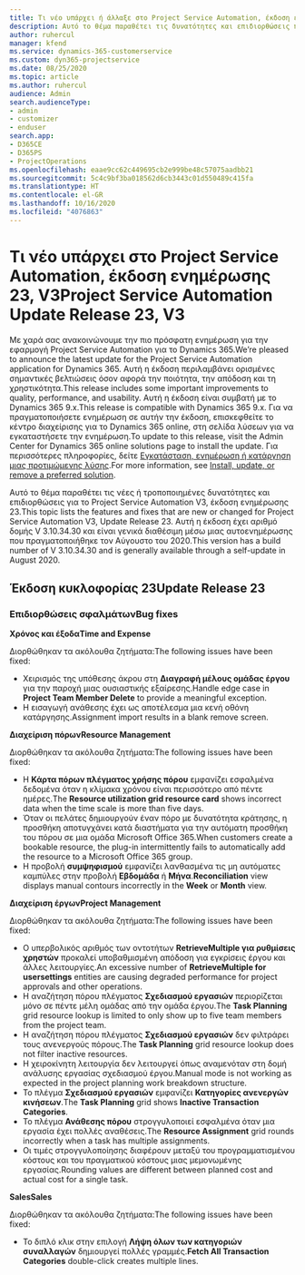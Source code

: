 ```yaml
---
title: Τι νέο υπάρχει ή άλλαξε στο Project Service Automation, έκδοση ενημέρωσης 23, V3
description: Αυτό το θέμα παραθέτει τις δυνατότητες και επιδιορθώσεις που είναι διαθέσιμες στο Project Service Automation, έκδοση ενημέρωσης 23, V3.
author: ruhercul
manager: kfend
ms.service: dynamics-365-customerservice
ms.custom: dyn365-projectservice
ms.date: 08/25/2020
ms.topic: article
ms.author: ruhercul
audience: Admin
search.audienceType:
- admin
- customizer
- enduser
search.app:
- D365CE
- D365PS
- ProjectOperations
ms.openlocfilehash: eaae9cc62c449695cb2e999be48c57075aadbb21
ms.sourcegitcommit: 5c4c9bf3ba018562d6cb3443c01d550489c415fa
ms.translationtype: HT
ms.contentlocale: el-GR
ms.lasthandoff: 10/16/2020
ms.locfileid: "4076863"
---
```

# <a name="project-service-automation-update-release-23-v3"></a><span data-ttu-id="872ad-103">Τι νέο υπάρχει στο Project Service Automation, έκδοση ενημέρωσης 23, V3</span><span class="sxs-lookup"><span data-stu-id="872ad-103">Project Service Automation Update Release 23, V3</span></span>

<span data-ttu-id="872ad-104">Με χαρά σας ανακοινώνουμε την πιο πρόσφατη ενημέρωση για την εφαρμογή Project Service Automation για το Dynamics 365.</span><span class="sxs-lookup"><span data-stu-id="872ad-104">We’re pleased to announce the latest update for the Project Service Automation application for Dynamics 365.</span></span> <span data-ttu-id="872ad-105">Αυτή η έκδοση περιλαμβάνει ορισμένες σημαντικές βελτιώσεις όσον αφορά την ποιότητα, την απόδοση και τη χρηστικότητα.</span><span class="sxs-lookup"><span data-stu-id="872ad-105">This release includes some important improvements to quality, performance, and usability.</span></span> <span data-ttu-id="872ad-106">Αυτή η έκδοση είναι συμβατή με το Dynamics 365 9.x.</span><span class="sxs-lookup"><span data-stu-id="872ad-106">This release is compatible with Dynamics 365 9.x.</span></span> <span data-ttu-id="872ad-107">Για να πραγματοποιήσετε ενημέρωση σε αυτήν την έκδοση, επισκεφθείτε το κέντρο διαχείρισης για το Dynamics 365 online, στη σελίδα λύσεων για να εγκαταστήσετε την ενημέρωση.</span><span class="sxs-lookup"><span data-stu-id="872ad-107">To update to this release, visit the Admin Center for Dynamics 365 online solutions page to install the update.</span></span> <span data-ttu-id="872ad-108">Για περισσότερες πληροφορίες, δείτε [Εγκατάσταση, ενημέρωση ή κατάργηση μιας προτιμώμενης λύσης](https://docs.microsoft.com/power-platform/admin/install-remove-preferred-solution).</span><span class="sxs-lookup"><span data-stu-id="872ad-108">For more information, see [Install, update, or remove a preferred solution](https://docs.microsoft.com/power-platform/admin/install-remove-preferred-solution).</span></span>

<span data-ttu-id="872ad-109">Αυτό το θέμα παραθέτει τις νέες ή τροποποιημένες δυνατότητες και επιδιορθώσεις για το Project Service Automation V3, έκδοση ενημέρωσης 23.</span><span class="sxs-lookup"><span data-stu-id="872ad-109">This topic lists the features and fixes that are new or changed for Project Service Automation V3, Update Release 23.</span></span> <span data-ttu-id="872ad-110">Αυτή η έκδοση έχει αριθμό δομής V 3.10.34.30 και είναι γενικά διαθέσιμη μέσω μιας αυτοενημέρωσης που πραγματοποιήθηκε τον Αύγουστο του 2020.</span><span class="sxs-lookup"><span data-stu-id="872ad-110">This version has a build number of V 3.10.34.30 and is generally available through a self-update in August 2020.</span></span>

## <a name="update-release-23"></a><span data-ttu-id="872ad-111">Έκδοση κυκλοφορίας 23</span><span class="sxs-lookup"><span data-stu-id="872ad-111">Update Release 23</span></span>

### <a name="bug-fixes"></a><span data-ttu-id="872ad-112">Επιδιορθώσεις σφαλμάτων</span><span class="sxs-lookup"><span data-stu-id="872ad-112">Bug fixes</span></span>

<span data-ttu-id="872ad-113">**Χρόνος και έξοδα**</span><span class="sxs-lookup"><span data-stu-id="872ad-113">**Time and Expense**</span></span>

<span data-ttu-id="872ad-114">Διορθώθηκαν τα ακόλουθα ζητήματα:</span><span class="sxs-lookup"><span data-stu-id="872ad-114">The following issues have been fixed:</span></span>
- <span data-ttu-id="872ad-115">Χειρισμός της υπόθεσης άκρου στη **Διαγραφή μέλους ομάδας έργου** για την παροχή μιας ουσιαστικής εξαίρεσης.</span><span class="sxs-lookup"><span data-stu-id="872ad-115">Handle edge case in **Project Team Member Delete** to provide a meaningful exception.</span></span>
- <span data-ttu-id="872ad-116">Η εισαγωγή ανάθεσης έχει ως αποτέλεσμα μια κενή οθόνη κατάργησης.</span><span class="sxs-lookup"><span data-stu-id="872ad-116">Assignment import results in a blank remove screen.</span></span>

<span data-ttu-id="872ad-117">**Διαχείριση πόρων**</span><span class="sxs-lookup"><span data-stu-id="872ad-117">**Resource Management**</span></span>

<span data-ttu-id="872ad-118">Διορθώθηκαν τα ακόλουθα ζητήματα:</span><span class="sxs-lookup"><span data-stu-id="872ad-118">The following issues have been fixed:</span></span>

- <span data-ttu-id="872ad-119">Η **Κάρτα πόρων πλέγματος χρήσης πόρου** εμφανίζει εσφαλμένα δεδομένα όταν η κλίμακα χρόνου είναι περισσότερο από πέντε ημέρες.</span><span class="sxs-lookup"><span data-stu-id="872ad-119">The **Resource utilization grid resource card** shows incorrect data when the time scale is more than five days.</span></span>
- <span data-ttu-id="872ad-120">Όταν οι πελάτες δημιουργούν έναν πόρο με δυνατότητα κράτησης, η προσθήκη αποτυγχάνει κατά διαστήματα για την αυτόματη προσθήκη του πόρου σε μια ομάδα Microsoft Office 365.</span><span class="sxs-lookup"><span data-stu-id="872ad-120">When customers create a bookable resource, the plug-in intermittently fails to automatically add the resource to a Microsoft Office 365 group.</span></span>
- <span data-ttu-id="872ad-121">Η προβολή **συμψηφισμού** εμφανίζει λανθασμένα τις μη αυτόματες καμπύλες στην προβολή **Εβδομάδα** ή **Μήνα**.</span><span class="sxs-lookup"><span data-stu-id="872ad-121">**Reconciliation** view displays manual contours incorrectly in the **Week** or **Month** view.</span></span>

<span data-ttu-id="872ad-122">**Διαχείριση έργων**</span><span class="sxs-lookup"><span data-stu-id="872ad-122">**Project Management**</span></span>

<span data-ttu-id="872ad-123">Διορθώθηκαν τα ακόλουθα ζητήματα:</span><span class="sxs-lookup"><span data-stu-id="872ad-123">The following issues have been fixed:</span></span>

- <span data-ttu-id="872ad-124">Ο υπερβολικός αριθμός των οντοτήτων **RetrieveMultiple για ρυθμίσεις χρηστών** προκαλεί υποβαθμισμένη απόδοση για εγκρίσεις έργου και άλλες λειτουργίες.</span><span class="sxs-lookup"><span data-stu-id="872ad-124">An excessive number of **RetrieveMultiple for usersettings** entities are causing degraded performance for project approvals and other operations.</span></span>
- <span data-ttu-id="872ad-125">Η αναζήτηση πόρου πλέγματος **Σχεδιασμού εργασιών** περιορίζεται μόνο σε πέντε μέλη ομάδας από την ομάδα έργου.</span><span class="sxs-lookup"><span data-stu-id="872ad-125">The **Task Planning** grid resource lookup is limited to only show up to five team members from the project team.</span></span> 
- <span data-ttu-id="872ad-126">Η αναζήτηση πόρου πλέγματος **Σχεδιασμού εργασιών** δεν φιλτράρει τους ανενεργούς πόρους.</span><span class="sxs-lookup"><span data-stu-id="872ad-126">The **Task Planning** grid resource lookup does not filter inactive resources.</span></span>
- <span data-ttu-id="872ad-127">Η χειροκίνητη λειτουργία δεν λειτουργεί όπως αναμενόταν στη δομή ανάλυσης εργασίας σχεδιασμού έργου.</span><span class="sxs-lookup"><span data-stu-id="872ad-127">Manual mode is not working as expected in the project planning work breakdown structure.</span></span>
- <span data-ttu-id="872ad-128">Το πλέγμα **Σχεδιασμού εργασιών** εμφανίζει **Κατηγορίες ανενεργών κινήσεων**.</span><span class="sxs-lookup"><span data-stu-id="872ad-128">The **Task Planning** grid shows **Inactive Transaction Categories**.</span></span>
- <span data-ttu-id="872ad-129">Το πλέγμα **Ανάθεσης πόρου** στρογγυλοποιεί εσφαλμένα όταν μια εργασία έχει πολλές αναθέσεις.</span><span class="sxs-lookup"><span data-stu-id="872ad-129">The **Resource Assignment** grid rounds incorrectly when a task has multiple assignments.</span></span>
- <span data-ttu-id="872ad-130">Οι τιμές στρογγυλοποίησης διαφέρουν μεταξύ του προγραμματισμένου κόστους και του πραγματικού κόστους μιας μεμονωμένης εργασίας.</span><span class="sxs-lookup"><span data-stu-id="872ad-130">Rounding values are different between planned cost and actual cost for a single task.</span></span>

<span data-ttu-id="872ad-131">**Sales**</span><span class="sxs-lookup"><span data-stu-id="872ad-131">**Sales**</span></span>

<span data-ttu-id="872ad-132">Διορθώθηκαν τα ακόλουθα ζητήματα:</span><span class="sxs-lookup"><span data-stu-id="872ad-132">The following issues have been fixed:</span></span>

- <span data-ttu-id="872ad-133">Το διπλό κλικ στην επιλογή **Λήψη όλων των κατηγοριών συναλλαγών** δημιουργεί πολλές γραμμές.</span><span class="sxs-lookup"><span data-stu-id="872ad-133">**Fetch All Transaction Categories** double-click creates multiple lines.</span></span>
